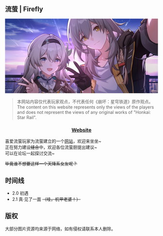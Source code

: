 ## 流萤 | Firefly
![img](./src/photo.jpg)
> 本网站内容仅代表玩家观点，不代表任何《崩坏：星穹铁道》原作观点。  
> The content on this website represents only the views of the players and does not represent the views of any original works of "Honkai: Star Rail".

<h3 align="center"> <a href="https://liuying.tcilay.love" target="_blank" rel="noreferrer"> Website </a></h3>

喜爱流萤玩家为流萤建立的一个[网站](https://liuying.tcilay.love)，欢迎来坐坐~  
正在努力建设~~缝合~~中，欢迎各位流萤厨提出建议~  
可以在论坛一起探讨交流~  
  
~~毕竟谁不想要这样一个天降系女友呢？~~  


## 时间线

- 2.0 初遇
- 2.1 真·见了一面 ~~（哇，机甲老婆！）~~



## 版权

大部分图片资源均来源于网络，如有侵权请联系本人删除。  
